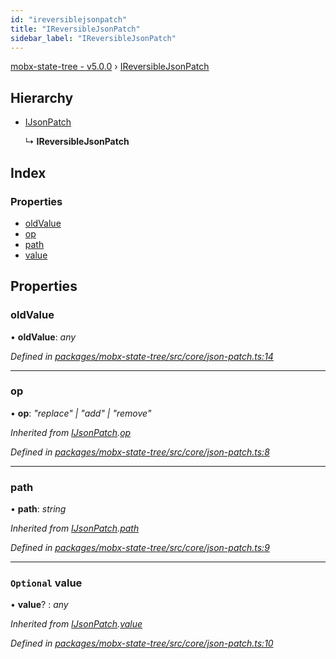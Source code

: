 ```yaml
---
id: "ireversiblejsonpatch"
title: "IReversibleJsonPatch"
sidebar_label: "IReversibleJsonPatch"
---
```


[mobx-state-tree - v5.0.0](../index.md) › [IReversibleJsonPatch](ireversiblejsonpatch.md)

## Hierarchy

* [IJsonPatch](ijsonpatch.md)

  ↳ **IReversibleJsonPatch**

## Index

### Properties

* [oldValue](ireversiblejsonpatch.md#oldvalue)
* [op](ireversiblejsonpatch.md#op)
* [path](ireversiblejsonpatch.md#path)
* [value](ireversiblejsonpatch.md#optional-value)

## Properties

###  oldValue

• **oldValue**: *any*

*Defined in [packages/mobx-state-tree/src/core/json-patch.ts:14](https://github.com/mobxjs/mobx-state-tree/blob/26730e29/packages/mobx-state-tree/src/core/json-patch.ts#L14)*

___

###  op

• **op**: *"replace" | "add" | "remove"*

*Inherited from [IJsonPatch](ijsonpatch.md).[op](ijsonpatch.md#op)*

*Defined in [packages/mobx-state-tree/src/core/json-patch.ts:8](https://github.com/mobxjs/mobx-state-tree/blob/26730e29/packages/mobx-state-tree/src/core/json-patch.ts#L8)*

___

###  path

• **path**: *string*

*Inherited from [IJsonPatch](ijsonpatch.md).[path](ijsonpatch.md#path)*

*Defined in [packages/mobx-state-tree/src/core/json-patch.ts:9](https://github.com/mobxjs/mobx-state-tree/blob/26730e29/packages/mobx-state-tree/src/core/json-patch.ts#L9)*

___

### `Optional` value

• **value**? : *any*

*Inherited from [IJsonPatch](ijsonpatch.md).[value](ijsonpatch.md#optional-value)*

*Defined in [packages/mobx-state-tree/src/core/json-patch.ts:10](https://github.com/mobxjs/mobx-state-tree/blob/26730e29/packages/mobx-state-tree/src/core/json-patch.ts#L10)*
